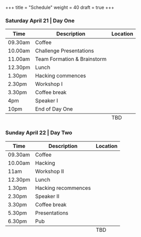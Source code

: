 +++
title = "Schedule"
weight = 40
draft = true
+++

<h3>Saturday April 21 | Day One</h3>
<div class="table-wrapper">
	<table class="alt">
		<thead>
			<tr>
				<th>Time</th>
				<th>Description</th>
				<th>Location</th>
			</tr>
		</thead>
		<tbody>
			<tr>
				<td>09.30am</td>
				<td>Coffee</td>
				<td></td>
			</tr>
			<tr>
				<td>10.00am</td>
				<td>Challenge Presentations</td>
				<td></td>
			</tr>
			<tr>
				<td>11.00am</td>
				<td>Team Formation & Brainstorm</td>
				<td></td>
			</tr>
			<tr>
				<td>12.30pm</td>
				<td>Lunch</td>
				<td></td>
			</tr>
			<tr>
				<td>1.30pm</td>
				<td>Hacking commences</td>
				<td></td>
			</tr>
			<tr>
				<td>2.30pm</td>
				<td>Workshop I</td>
				<td></td>
			</tr>
			<tr>
				<td>3.30pm</td>
				<td>Coffee break</td>
				<td></td>
			</tr>
			<tr>
				<td>4pm</td>
				<td>Speaker I</td>
				<td></td>
			</tr>
			<tr>
				<td>10pm</td>
				<td>End of Day One</td>
				<td></td>
			</tr>
		</tbody>
		<tfoot>
			<tr>
				<td colspan="2"></td>
				<td>TBD</td>
			</tr>
		</tfoot>
	</table>
</div>

<h3>Sunday April 22 | Day Two</h3>
<div class="table-wrapper">
	<table class="alt">
		<thead>
			<tr>
				<th>Time</th>
				<th>Description</th>
				<th>Location</th>
			</tr>
		</thead>
		<tbody>
			<tr>
				<td>09.30am</td>
				<td>Coffee</td>
				<td></td>
			</tr>
			<tr>
				<td>10.00am</td>
				<td>Hacking</td>
				<td></td>
			</tr>
			<tr>
				<td>11am</td>
				<td>Workshop II</td>
				<td></td>
			</tr>
			<tr>
				<td>12.30pm</td>
				<td>Lunch</td>
				<td></td>
			</tr>
			<tr>
				<td>1.30pm</td>
				<td>Hacking recommences</td>
				<td></td>
			</tr>
			<tr>
				<td>2.30pm</td>
				<td>Speaker II</td>
				<td></td>
			</tr>
			<tr>
				<td>3.30pm</td>
				<td>Coffee break</td>
				<td></td>
			</tr>
			<tr>
				<td>5.30pm</td>
				<td>Presentations</td>
				<td></td>
			</tr>
			<tr>
				<td>6.30pm</td>
				<td>Pub</td>
				<td></td>
			</tr>
		</tbody>
		<tfoot>
			<tr>
				<td colspan="2"></td>
				<td>TBD</td>
			</tr>
		</tfoot>
	</table>
</div>